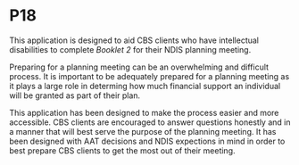 # P18

This application is designed to aid CBS clients who have intellectual disabilities to complete *Booklet 2* for their NDIS planning meeting. 

Preparing for a planning meeting can be an overwhelming and difficult process. It is important to be adequately prepared for a planning meeting as it plays a large role in determing how much financial support an individual will be granted as part of their plan. 

This application has been designed to make the process easier and more accessible. CBS clients are encouraged to answer questions honestly and in a manner that will best serve the purpose of the planning meeting. It has been designed with AAT decisions and NDIS expections in mind in order to best prepare CBS clients to get the most out of their meeting. 
